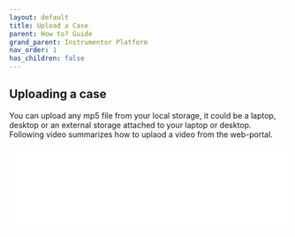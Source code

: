 ```yaml
---
layout: default
title: Upload a Case
parent: How to? Guide
grand_parent: Instrumentor Platform
nav_order: 1
has_children: false
---
```


## Uploading a case

You can upload any mp5 file from your local storage, it could be a laptop, desktop or an external storage attached to your laptop or desktop. Following video summarizes how to uplaod a video from the web-portal.

<iframe width="100%" height="auto" src="/assets/media/instrumentor/upload-case.mp4" frameborder="0" allowfullscreen></iframe>
